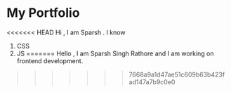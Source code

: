 # My Portfolio 
<<<<<<< HEAD
 Hi , I am Sparsh .
 I know 
 1. CSS
 2. JS
=======
 Hello , I am Sparsh Singh Rathore and I am working on frontend development.
>>>>>>> 7668a9a1d47ae51c609b63b423fad147a7b9c0e0
